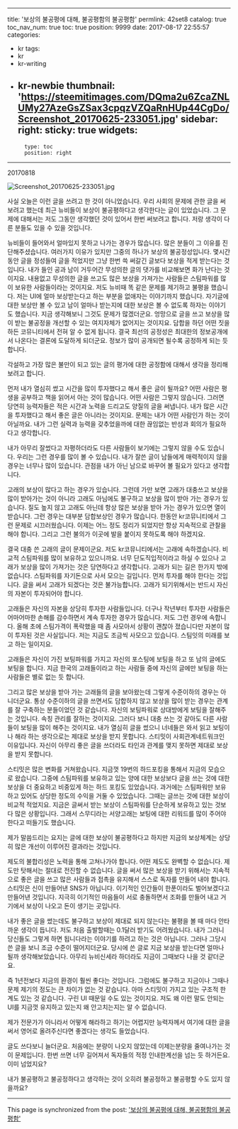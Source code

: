 
---
title: '보상의 불공평에 대해, 불공평함의 불공평함'
permlink: 42set8
catalog: true
toc_nav_num: true
toc: true
position: 9999
date: 2017-08-17 22:55:57
categories:
- kr
tags:
- kr
- kr-writing
- kr-newbie
thumbnail: 'https://steemitimages.com/DQma2u6ZcaZNLUMy27AzeGsZSax3cpqzVZQaRnHUp44CgDo/Screenshot_20170625-233051.jpg'
sidebar:
    right:
        sticky: true
widgets:
    -
        type: toc
        position: right
---


20170818

![Screenshot_20170625-233051.jpg](https://steemitimages.com/DQma2u6ZcaZNLUMy27AzeGsZSax3cpqzVZQaRnHUp44CgDo/Screenshot_20170625-233051.jpg)

사실 오늘은 이런 글을 쓰려고 한 것이 아니었습니다. 우리 사회의 문제에 관한 글을 써보려고 했는데 최근 뉴비들이 보상이 불공평하다고 생각한다는 글이 있었습니다. 그 문제에 대해서는 저도 그동안 생각했던 것이 있어서 한번 써보려고 합니다. 저랑 생각이 다른 분들도 있을 수 있을 것입니다. 

뉴비들이 들어와서 얼마있지 못하고 나가는 경우가 많습니다. 많은 분들이 그 이유를 진단해주셨습니다. 여러가지 이유가 있지만 그중의 하나가 보상의 불공정성입니다. 몇시간 동안 글을 정성들여 글을 적었지만 그냥 한번 쓱 써갈긴 글보다 보상을 적게 받는다는 것입니다. 내가 들인 공과 남이 거두어간 무성의한 글의 댓가를 비교해보면 화가 난다는 것이지요. 내용없고 무성의한 글을 쓰고도 많은 보상을 가져가는 사람들은 스팀파워를 많이 보유한 사람들이라는 것이지요. 
저도 뉴비때 똑 같은 문제를 제기하고 불평을 했습니다. 저는 UI에 얼마 보상받는다고 하는 부분을 없애자는 이야기까지 했습니다. 자기글에 대한 보상만 볼 수 있고 남이 얼마나 받는지에 대한 보상은 볼 수 없도록 하자는 이야기도 했습니다. 지금 생각해보니 그것도 문제가 많겠더군요. 엉망으로 글을 쓰고 보상을 많이 받는 불공정을 개선할 수 있는 여지자체가 없어지는 것이지요. 담합을 하던 어떤 짓을 하든 코뮤니티에서 전혀 알 수 없게 됩니다. 결국 최선의 공정성은 최대한의 정보공개에서 나온다는 결론에 도달하게 되더군요. 정보가 많이 공개되면 될수록 공정하게 되는 듯 합니다. 

각설하고 가장 많은 불만이 되고 있는 글의 평가에 대한 공정함에 대해서 생각을 정리해보려고 합니다. 

먼저 내가 열심히 썼고 시간을 많이 투자했다고 해서 좋은 글이 될까요? 어떤 사람은 평생을 공부하고 책을 읽어서 아는 것이 많습니다. 어떤 사람은 그렇지 않습니다. 그러면 당연히 능력자들은 적은 시간과 노력을 드리고도 양질의 글을 써냅니다. 내가 많은 시간을 투자했다고 해서 좋은 글은 아니라는 것이지요. 문제는 내가 어떤 사람인가 하는 것이 아닐까요. 내가 그런 실력과 능력을 갖추었을까에 대한 끊임없는 반성과 회의가 필요하다고 생각합니다. 

내가 아무리 잘썼다고 자평하더라도 다른 사람들이 보기에는 그렇지 않을 수도 있습니다. 우리는 그런 경우를 많이 볼 수 있습니다. 내가 잘쓴 글이 남들에게 매력적이지 않을 경우는 너무나 많이 있습니다. 관점을 내가 아닌 남으로 바꾸어 볼 필요가 있다고 생각합니다. 

고래의 보상이 많다고 하는 경우가 있습니다. 그런데 가만 보면 고래가 대충쓰고 보상을 많이 받아가는 것이 아니라 고래도 아님에도 불구하고 보상을 많이 받아 가는 경우가 있습니다. 질도 높지 않고 고래도 아닌데 항상 많은 보상을 받아 가는 경우가 있으면 열이 받습니다. 그런 경우는 대부분 담합보상인 경우가 많습니다. 한동안 kr코뮤니티에서 그런 문제로 시끄러웠습니다. 이제는 어느 정도 정리가 되었지만 항상 지속적으로 관찰을 해야 합니다. 그리고 그런 불의가 이곳에 발을 붙이지 못하도록 해야 하겠지요. 

결국 대충 쓴 고래의 글이 문제이군요. 저도 kr코뮤니티에서는 고래에 속하겠습니다. 비교적 스팀파워를 많이 보유하고 있으니까요. 너무 단도직입적이라고 하실 수 있으나 고래가 보상을 많이 가져가는 것은 당연하다고 생각합니다. 고래가 되는 길은 한가지 밖에 없습니다. 스팀파워를 자기돈으로 사서 모으는 길입니다. 먼저 투자를 해야 한다는 것입니다. 글을 써서 고래가 되겠다는 것은 불가능합니다. 고래가 되기위해서는 반드시 자신의 자본이 투자되어야 합니다. 

고래들은 자신의 자본을 상당히 투자한 사람들입니다. 더구나 작년부터 투자한 사람들은 어마어마한 손해를 감수하면서 계속 투자한 경우가 많습니다. 저도 그런 경우에 속합니다. 올해 초에 스팀가격이 폭락했을 때 좀 사모아서 상황이 괜찮아 졌습니다만 자본이 많이 투자된 것은 사실입니다. 저는 지금도 조금씩 사모으고 있습니다. 스팀잇의 미래를 보고 하는 일이지요. 

고래들은 자신이 가진 보팅파워를 가지고 자신의 포스팅에 보팅을 하고  또 남의 글에도 보팅을 합니다. 지금 한국의 고래들이라고 하는 사람들 중에 자신의 글에만 보팅을 하는 사람들은 별로 없는 듯 합니다. 

그리고 많은 보상을 받아 가는 고래들의 글을 보아왔는데 그렇게 수준이하의 경우는 아니더군요.
통상 수준이하의 글을 쓰면서도 담합하지 않고 보상을 많이 받는 경우는 관계를 잘 구축하는 분들이었던 것 같습니다. 자신의 보팅파워로 상대방에게 보팅을 잘해주는 것입니다. 속칭 관리를 잘하는 것이지요. 그러다 보니 대충 쓰는 것 같아도 다른 사람들이 보팅을 많이 해주는 것이지요. 내가 열심히 글을 썼으니 너네들은 와서 읽고 보팅이나 해라 하는 생각으로는 제대로 보상을 받지 못합니다. 스티밋이 사회관계네트워크인 이유입니다. 자신이 아무리 좋은 글을 쓰더라도 타인과 관계를 맺지 못하면 제대로 보상을 받지 못합니다. 

스티밋은 많은 변화를 거쳐왔습니다. 지금껏 19번의 하드포킹을 통해서 지금의 모습으로 왔습니다. 그중에 스팀파워를 보유하고 있는 양에 대한 보상보다 글을 쓰는 것에 대한 보상을 더 중요하고 비중있게 하는 하드 포킹도 있었습니다. 과거에는 스팀파워만 보유하고 있어도 상당한 정도의 수익을 거둘 수 있었습니다. 그때는 글쓰는 것에 대한 보상이 비교적 적었지요. 지금은 글써서 받는 보상이 스팀파워를 단순하게 보유하고 있는 것보다 많은 상황입니다. 그래서 스무디라는 서양고래는 보팅에 대한 리워드를 많이 주어야 한다고 떠들기도 했습니다. 

제가 말씀드리는 요지는 글에 대한 보상이 불공평하다고 하지만 지금의 보상체계는 상당히 많은 개선이 이루어진 결과라는 것입니다. 

제도의 불합리성은 노력을 통해 고쳐나가야 합니다. 어떤 제도도 완벽할 수 없습니다. 제도만 탓해서는 절대로 전진할 수 없습니다. 글을 써서 많은 보상을 받기 위해서는 지속적으로 좋은 글을 쓰고 많은 사람들과 접촉을 유지해서 스스로 독자를 만들어 내야 합니다. 스티밋은 신이 만들어낸 SNS가 아닙니다. 이기적인 인간들이 한푼이라도 벌어보겠다고 만들어낸 것입니다. 지극히 이기적인 마음들이 서로 충돌하면서 조화를 만들어 내고 거기에서 보상이 나오고 돈이 생기는 곳입니다. 

내가 좋은 글을 썼는데도 불구하고 보상이 제대로 되지 않는다는 불평을 볼 때 마다 안타까운 생각이 듭니다. 저도 처음 출발할때는 0.1달러 받기도 어려웠습니다. 내가 그러니 당신들도 그렇게 하면 됩니다라는 이야기를 하려고 하는 것은 아닙니다. 그러나 그당시 쓴 글을 보니 조금 수준이 떨어지더군요. 당시에 쓴 글로 지금 보상을 받는다면 얼마나 될까 생각해보았습니다. 아무리 뉴비신세라 하더라도 지금이 그때보다 나을 것 같더군요. 

즉 1년전보다 지금의 환경이 훨씬 좋다는 것입니다. 그럼에도 불구하고 지금이나 그때나 문제 제기의 정도는 큰 차이가 없는 것 같습니다. 아마 스티밋이 가지고 있는 구조적 한계도 있는 것 같습니다. 구린 UI 때문일 수도 있는 것이지요. 저도 왜 이런 말도 안되는 UI를 지금껏 유지하고 있는지 왜 안고치는지는 알 수 없습니다. 

제가 전문가가 아니라서 어떻게 해라하고 하기는 어렵지만 능력자께서 여기에 대한 글을 써서 영어로 올려주신다면 좋겠다는 생각도 들었습니다.  

글도 쓰다보니 늘더군요. 처음에는 분량이 나오지 않았는데 이제는분량을 줄여나가는 것이 문제입니다. 한번 쓰면 너무 길어져서 독자들의 적정 인내한계선을 넘는 듯 하거든요. 이미 넘었지요?

내가 불공평하고 불공정하다고 생각하는 것이 오히려 불공정하고 불공평할  수도 있지 않을까요?

- - -

This page is synchronized from the post: ['보상의 불공평에 대해, 불공평함의 불공평함'](https://steemit.com/@oldstone/42set8)
